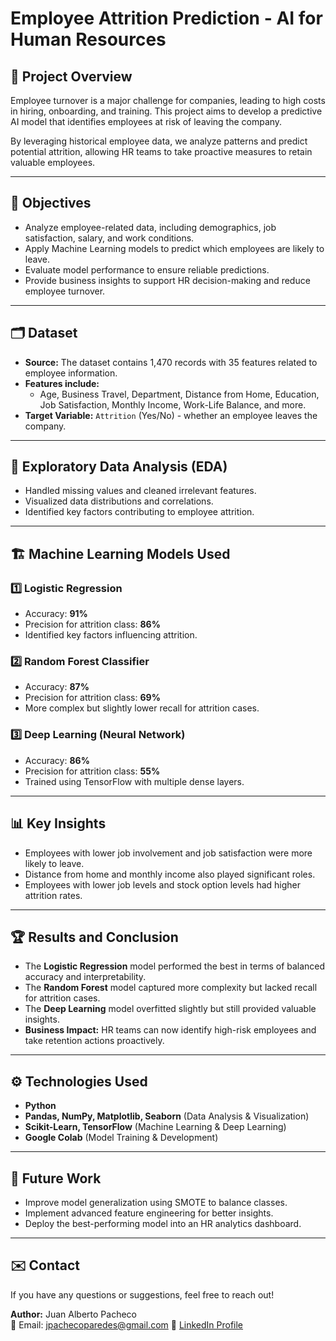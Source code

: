 # Employee Attrition Prediction - AI for Human Resources

## 📌 Project Overview
Employee turnover is a major challenge for companies, leading to high costs in hiring, onboarding, and training. This project aims to develop a predictive AI model that identifies employees at risk of leaving the company.

By leveraging historical employee data, we analyze patterns and predict potential attrition, allowing HR teams to take proactive measures to retain valuable employees.

---

## 🎯 Objectives
- Analyze employee-related data, including demographics, job satisfaction, salary, and work conditions.
- Apply Machine Learning models to predict which employees are likely to leave.
- Evaluate model performance to ensure reliable predictions.
- Provide business insights to support HR decision-making and reduce employee turnover.

---

## 🗂️ Dataset
- **Source:** The dataset contains 1,470 records with 35 features related to employee information.
- **Features include:**
  - Age, Business Travel, Department, Distance from Home, Education, Job Satisfaction, Monthly Income, Work-Life Balance, and more.
- **Target Variable:** `Attrition` (Yes/No) - whether an employee leaves the company.

---

## 🔬 Exploratory Data Analysis (EDA)
- Handled missing values and cleaned irrelevant features.
- Visualized data distributions and correlations.
- Identified key factors contributing to employee attrition.

---

## 🏗️ Machine Learning Models Used
### 1️⃣ **Logistic Regression**
- Accuracy: **91%**
- Precision for attrition class: **86%**
- Identified key factors influencing attrition.

### 2️⃣ **Random Forest Classifier**
- Accuracy: **87%**
- Precision for attrition class: **69%**
- More complex but slightly lower recall for attrition cases.

### 3️⃣ **Deep Learning (Neural Network)**
- Accuracy: **86%**
- Precision for attrition class: **55%**
- Trained using TensorFlow with multiple dense layers.

---

## 📊 Key Insights
- Employees with lower job involvement and job satisfaction were more likely to leave.
- Distance from home and monthly income also played significant roles.
- Employees with lower job levels and stock option levels had higher attrition rates.

---

## 🏆 Results and Conclusion
- The **Logistic Regression** model performed the best in terms of balanced accuracy and interpretability.
- The **Random Forest** model captured more complexity but lacked recall for attrition cases.
- The **Deep Learning** model overfitted slightly but still provided valuable insights.
- **Business Impact:** HR teams can now identify high-risk employees and take retention actions proactively.

---

## ⚙️ Technologies Used
- **Python**
- **Pandas, NumPy, Matplotlib, Seaborn** (Data Analysis & Visualization)
- **Scikit-Learn, TensorFlow** (Machine Learning & Deep Learning)
- **Google Colab** (Model Training & Development)

---

## 🚀 Future Work
- Improve model generalization using SMOTE to balance classes.
- Implement advanced feature engineering for better insights.
- Deploy the best-performing model into an HR analytics dashboard.

---

## ✉️ Contact
If you have any questions or suggestions, feel free to reach out!

**Author:** Juan Alberto Pacheco  
📧 Email: jpachecoparedes@gmail.com 
🔗 [LinkedIn Profile](https://www.linkedin.com/in/juanpachecods)

